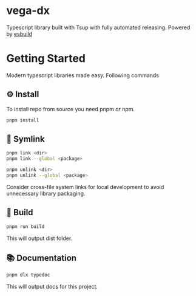 # vega-dx

Typescript library built with Tsup with fully automated releasing. Powered by [esbuild](https://github.com/evanw/esbuild)

# Getting Started

Modern typescript libraries made easy. Following commands

## ⚙️ Install

To install repo from source you need pnpm or npm.

```bash
pnpm install
```

## 🔗 Symlink

```bash
pnpm link <dir>
pnpm link --global <package>

pnpm unlink <dir>
pnpm unlink --global <package>
```

Consider cross-file system links for local development to avoid unnecessary library packaging.

## 📖 Build

```bash
pnpm run build
```

This will output dist folder.

## 📚 Documentation

```bash
pnpm dlx typedoc
```

This will output docs for this project.
